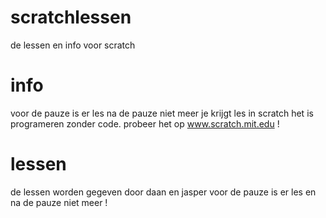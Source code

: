 # scratchlessen
de lessen en info voor scratch
# info
voor de pauze is er les
na de pauze niet meer
je krijgt les in scratch
het is programeren zonder code.
probeer het op
www.scratch.mit.edu !
# lessen
de lessen worden gegeven door daan en jasper 
voor de pauze is er les en na de pauze niet meer !
